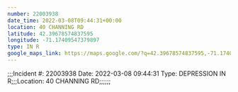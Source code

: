 ```yaml
---
number: 22003938
date_time: 2022-03-08T09:44:31+00:00
location: 40 CHANNING RD
latitude: 42.39678574837595
longitude: -71.17409547379897
type: IN R
google_maps_link: https://maps.google.com/?q=42.39678574837595,-71.17409547379897
---
```


;;;Incident #: 22003938  Date: 2022-03-08 09:44:31   Type: DEPRESSION IN R;;;Location: 40 CHANNING RD;;;;;;
